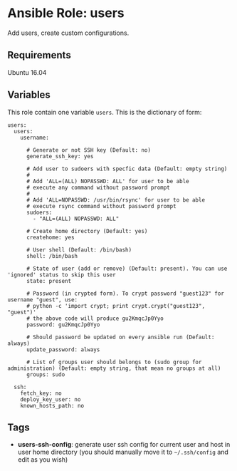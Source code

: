 # Ansible Role: users

Add users, create custom configurations.

## Requirements

Ubuntu 16.04

## Variables

This role contain one variable `users`. This is the dictionary of form:

    users:
      users:
        username:

          # Generate or not SSH key (Default: no)
          generate_ssh_key: yes

          # Add user to sudoers with specfic data (Default: empty string)
          #
          # Add 'ALL=(ALL) NOPASSWD: ALL' for user to be able
          # execute any command without password prompt
          #
          # Add 'ALL=NOPASSWD: /usr/bin/rsync' for user to be able
          # execute rsync command without password prompt
          sudoers:
            - "ALL=(ALL) NOPASSWD: ALL"

          # Create home directory (Default: yes)
          createhome: yes

          # User shell (Default: /bin/bash)
          shell: /bin/bash

          # State of user (add or remove) (Default: present). You can use 'ignored' status to skip this user
          state: present

          # Password (in crypted form). To crypt password "guest123" for username "guest", use:
          # python -c 'import crypt; print crypt.crypt("guest123", "guest")'
          # the above code will produce gu2KmqcJp0Yyo
          password: gu2KmqcJp0Yyo

          # Should password be updated on every ansible run (Default: always)
          update_password: always

          # List of groups user should belongs to (sudo group for administration) (Default: empty string, that mean no groups at all)
          groups: sudo

      ssh:
        fetch_key: no
        deploy_key_user: no
        known_hosts_path: no

## Tags

- **users-ssh-config**: generate user ssh config for current user and host in user home directory (you should manually move it to `~/.ssh/config` and edit as you wish)

